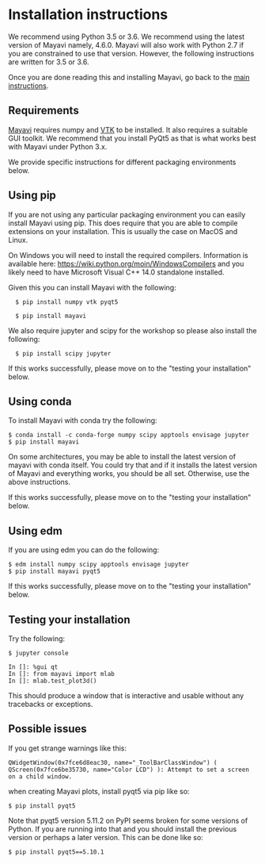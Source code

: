 # Installation instructions

We recommend using Python 3.5 or 3.6. We recommend using the latest version of
Mayavi namely, 4.6.0. Mayavi will also work with Python 2.7 if you are
constrained to use that version. However, the following instructions are
written for 3.5 or 3.6.

Once you are done reading this and installing Mayavi, go back to the
[main instructions](./README.md).

## Requirements

[Mayavi](https://github.com/enthought/mayavi) requires numpy and
[VTK](https://www.vtk.org) to be installed. It also requires a suitable GUI
toolkit. We recommend that you install PyQt5 as that is what works best with
Mayavi under Python 3.x.

We provide specific instructions for different packaging environments below.

## Using pip

If you are not using any particular packaging environment you can easily
install Mayavi using pip. This does require that you are able to compile
extensions on your installation. This is usually the case on MacOS and Linux.

On Windows you will need to install the required compilers. Information is
available here: https://wiki.python.org/moin/WindowsCompilers and you likely
need to have Microsoft Visual C++ 14.0 standalone installed.

Given this you can install Mayavi with the following:
```
  $ pip install numpy vtk pyqt5

  $ pip install mayavi
```

We also require jupyter and scipy for the workshop so please also install the following:

```
  $ pip install scipy jupyter
```

If this works successfully, please move on to the "testing your installation" below.

## Using conda

To install Mayavi with conda try the following:

```
$ conda install -c conda-forge numpy scipy apptools envisage jupyter
$ pip install mayavi
```

On some architectures, you may be able to install the latest version of mayavi
with conda itself. You could try that and if it installs the latest version of
Mayavi and everything works, you should be all set. Otherwise, use the above
instructions.

If this works successfully, please move on to the "testing your installation"
below.


## Using edm

If you are using edm you can do the following:

```
$ edm install numpy scipy apptools envisage jupyter
$ pip install mayavi pyqt5
```

If this works successfully, please move on to the "testing your installation"
below.


## Testing your installation

Try the following:

```
$ jupyter console

In []: %gui qt
In []: from mayavi import mlab
In []: mlab.test_plot3d()
```

This should produce a window that is interactive and usable without any
tracebacks or exceptions.

## Possible issues

If you get strange warnings like this:
```
QWidgetWindow(0x7fce6d8eac30, name="_ToolBarClassWindow") ( QScreen(0x7fce6be35730, name="Color LCD") ): Attempt to set a screen on a child window.
```
when creating Mayavi plots, install pyqt5 via pip like so:

```
$ pip install pyqt5
```

Note that pyqt5 version 5.11.2 on PyPI seems broken for some versions of
Python. If you are running into that and you should install the previous
version or perhaps a later version. This can be done like so:

```
$ pip install pyqt5==5.10.1
```
